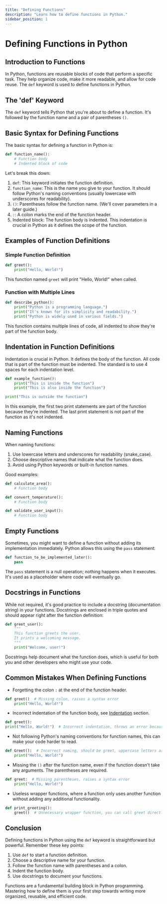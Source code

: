 ```yaml
---
title: "Defining Functions"
description: "Learn how to define functions in Python."
sidebar_position: 1
---
```


# Defining Functions in Python

## Introduction to Functions

In Python, functions are reusable blocks of code that perform a specific task. They help organize code, make it more readable, and allow for code reuse. The `def` keyword is used to define functions in Python.

## The 'def' Keyword

The `def` keyword tells Python that you're about to define a function. It's followed by the function name and a pair of parentheses `()`.

## Basic Syntax for Defining Functions

The basic syntax for defining a function in Python is:

```python
def function_name():
    # Function body
    # Indented block of code
```

Let's break this down:

1. `def`: This keyword initiates the function definition.
2. `function_name`: This is the name you give to your function. It should follow Python's naming conventions (usually lowercase with underscores for readability).
3. `()`: Parentheses follow the function name. (We'll cover parameters in a later guide.)
4. `:`: A colon marks the end of the function header.
5. Indented block: The function body is indented. This indentation is crucial in Python as it defines the scope of the function.

## Examples of Function Definitions

### Simple Function Definition

```python
def greet():
    print("Hello, World!")
```

This function named `greet` will print "Hello, World!" when called.

### Function with Multiple Lines

```python
def describe_python():
    print("Python is a programming language.")
    print("It's known for its simplicity and readability.")
    print("Python is widely used in various fields.")
```

This function contains multiple lines of code, all indented to show they're part of the function body.

## Indentation in Function Definitions

Indentation is crucial in Python. It defines the body of the function. All code that is part of the function must be indented. The standard is to use 4 spaces for each indentation level.

```python
def example_function():
    print("This is inside the function")
    print("This is also inside the function")

print("This is outside the function")
```

In this example, the first two print statements are part of the function because they're indented. The last print statement is not part of the function as it's not indented.

## Naming Functions

When naming functions:

1. Use lowercase letters and underscores for readability (snake_case).
2. Choose descriptive names that indicate what the function does.
3. Avoid using Python keywords or built-in function names.

Good examples:
```python
def calculate_area():
    # Function body

def convert_temperature():
    # Function body

def validate_user_input():
    # Function body
```

## Empty Functions

Sometimes, you might want to define a function without adding its implementation immediately. Python allows this using the `pass` statement:

```python
def function_to_be_implemented_later():
    pass
```

The `pass` statement is a null operation; nothing happens when it executes. It's used as a placeholder where code will eventually go.

## Docstrings in Functions

While not required, it's good practice to include a docstring (documentation string) in your functions. Docstrings are enclosed in triple quotes and should appear right after the function definition:

```python
def greet_user():
    """
    This function greets the user.
    It prints a welcoming message.
    """
    print("Welcome, user!")
```

Docstrings help document what the function does, which is useful for both you and other developers who might use your code.

## Common Mistakes When Defining Functions
- Forgetting the colon `:` at the end of the function header.
```python
def greet()  # Missing colon, raises a syntax error
    print("Hello, World!")
```
- Incorrect indentation of the function body, see [Indentation](/docs/basic-python-syntax/indentation) section.
```python
def greet():
print("Hello, World!")  # Incorrect indentation, throws an error because the function appears to be empty to the interpreter
```
- Not following Python's naming conventions for function names, this can make your code harder to read.
```python
def Greet():  # Incorrect naming, should be greet, uppercase letters are mainly used for class names
    print("Hello, World!")
```
- Missing the `()` after the function name, even if the function doesn't take any arguments. The parentheses are required.
```python
def greet:  # Missing parentheses, raises a syntax error
    print("Hello, World!")
```
- Useless wrapper functions, where a function only uses another function without adding any additional functionality.
```python
def print_greeting():
    greet()  # Unnecessary wrapper function, you can call greet directly
```

## Conclusion

Defining functions in Python using the `def` keyword is straightforward but powerful. Remember these key points:

1. Use `def` to start a function definition.
2. Choose a descriptive name for your function.
3. Follow the function name with parentheses and a colon.
4. Indent the function body.
5. Use docstrings to document your functions.

Functions are a fundamental building block in Python programming. Mastering how to define them is your first step towards writing more organized, reusable, and efficient code.